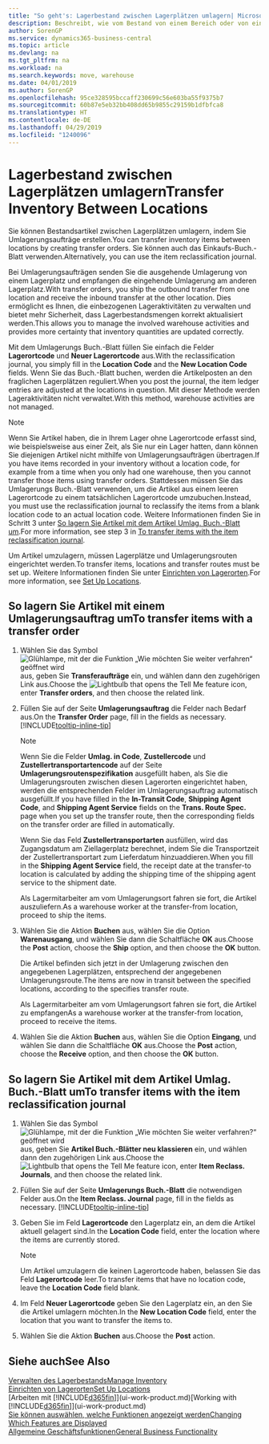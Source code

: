 ```yaml
---
title: "So geht's: Lagerbestand zwischen Lagerplätzen umlagern| Microsoft Docs"
description: Beschreibt, wie vom Bestand von einem Bereich oder von einem Lager an einen anderen Ort umgebucht wird, entweder mit dem Umlagerungs Buch.-Blatt mit oder den Umlagerungsaufträgen.
author: SorenGP
ms.service: dynamics365-business-central
ms.topic: article
ms.devlang: na
ms.tgt_pltfrm: na
ms.workload: na
ms.search.keywords: move, warehouse
ms.date: 04/01/2019
ms.author: SorenGP
ms.openlocfilehash: 95ce328595bccaff230699c56e603ba55f9375b7
ms.sourcegitcommit: 60b87e5eb32bb408dd65b9855c29159b1dfbfca8
ms.translationtype: HT
ms.contentlocale: de-DE
ms.lasthandoff: 04/29/2019
ms.locfileid: "1240096"
---
```

# <a name="transfer-inventory-between-locations"></a><span data-ttu-id="a984a-103">Lagerbestand zwischen Lagerplätzen umlagern</span><span class="sxs-lookup"><span data-stu-id="a984a-103">Transfer Inventory Between Locations</span></span>
<span data-ttu-id="a984a-104">Sie können Bestandsartikel zwischen Lagerplätzen umlagern, indem Sie Umlagerungsaufträge erstellen.</span><span class="sxs-lookup"><span data-stu-id="a984a-104">You can transfer inventory items between locations by creating transfer orders.</span></span> <span data-ttu-id="a984a-105">Sie können auch das Einkaufs-Buch.-Blatt verwenden.</span><span class="sxs-lookup"><span data-stu-id="a984a-105">Alternatively, you can use the item reclassification journal.</span></span>

<span data-ttu-id="a984a-106">Bei Umlagerungsaufträgen senden Sie die ausgehende Umlagerung von einem Lagerplatz und empfangen die eingehende Umlagerung am anderen Lagerplatz.</span><span class="sxs-lookup"><span data-stu-id="a984a-106">With transfer orders, you ship the outbound transfer from one location and receive the inbound transfer at the other location.</span></span> <span data-ttu-id="a984a-107">Dies ermöglicht es Ihnen, die einbezogenen Lageraktivitäten zu verwalten und bietet mehr Sicherheit, dass Lagerbestandsmengen korrekt aktualisiert werden.</span><span class="sxs-lookup"><span data-stu-id="a984a-107">This allows you to manage the involved warehouse activities and provides more certainty that inventory quantities are updated correctly.</span></span>

<span data-ttu-id="a984a-108">Mit dem Umlagerungs Buch.-Blatt füllen Sie einfach die Felder **Lagerortcode** und **Neuer Lagerortcode** aus.</span><span class="sxs-lookup"><span data-stu-id="a984a-108">With the reclassification journal, you simply fill in the **Location Code** and the **New Location Code** fields.</span></span> <span data-ttu-id="a984a-109">Wenn Sie das Buch.-Blatt buchen, werden die Artikelposten an den fraglichen Lagerplätzen reguliert.</span><span class="sxs-lookup"><span data-stu-id="a984a-109">When you post the journal, the item ledger entries are adjusted at the locations in question.</span></span> <span data-ttu-id="a984a-110">Mit dieser Methode werden Lageraktivitäten nicht verwaltet.</span><span class="sxs-lookup"><span data-stu-id="a984a-110">With this method, warehouse activities are not managed.</span></span>

> [!NOTE]  
>   <span data-ttu-id="a984a-111">Wenn Sie Artikel haben, die in Ihrem Lager ohne Lagerortcode erfasst sind, wie beispielsweise aus einer Zeit, als Sie nur ein Lager hatten, dann können Sie diejenigen Artikel nicht mithilfe von Umlagerungsaufträgen übertragen.</span><span class="sxs-lookup"><span data-stu-id="a984a-111">If you have items recorded in your inventory without a location code, for example from a time when you only had one warehouse, then you cannot transfer those items using transfer orders.</span></span> <span data-ttu-id="a984a-112">Stattdessen müssen Sie das Umlagerungs Buch.-Blatt verwenden, um die Artikel aus einem leeren Lagerortcode zu einem tatsächlichen Lagerortcode umzubuchen.</span><span class="sxs-lookup"><span data-stu-id="a984a-112">Instead, you must use the reclassification journal to reclassify the items from a blank location code to an actual location code.</span></span>  <span data-ttu-id="a984a-113">Weitere Informationen finden Sie in Schritt 3 unter [So lagern Sie Artikel mit dem Artikel Umlag. Buch.-Blatt um](inventory-how-transfer-between-locations.md#to-transfer-items-with-the-item-reclassification-journal).</span><span class="sxs-lookup"><span data-stu-id="a984a-113">For more information, see step 3 in [To transfer items with the item reclassification journal](inventory-how-transfer-between-locations.md#to-transfer-items-with-the-item-reclassification-journal).</span></span>

<span data-ttu-id="a984a-114">Um Artikel umzulagern, müssen Lagerplätze und Umlagerungsrouten eingerichtet werden.</span><span class="sxs-lookup"><span data-stu-id="a984a-114">To transfer items, locations and transfer routes must be set up.</span></span> <span data-ttu-id="a984a-115">Weitere Informationen finden Sie unter [Einrichten von Lagerorten](inventory-how-setup-locations.md).</span><span class="sxs-lookup"><span data-stu-id="a984a-115">For more information, see [Set Up Locations](inventory-how-setup-locations.md).</span></span>

## <a name="to-transfer-items-with-a-transfer-order"></a><span data-ttu-id="a984a-116">So lagern Sie Artikel mit einem Umlagerungsauftrag um</span><span class="sxs-lookup"><span data-stu-id="a984a-116">To transfer items with a transfer order</span></span>
1. <span data-ttu-id="a984a-117">Wählen Sie das Symbol ![Glühlampe, mit der die Funktion „Wie möchten Sie weiter verfahren“ geöffnet wird](media/ui-search/search_small.png "Wie möchten Sie weiter verfahren?") aus, geben Sie **Transferaufträge** ein, und wählen dann den zugehörigen Link aus.</span><span class="sxs-lookup"><span data-stu-id="a984a-117">Choose the ![Lightbulb that opens the Tell Me feature](media/ui-search/search_small.png "Tell me what you want to do") icon, enter **Transfer orders**, and then choose the related link.</span></span>
2. <span data-ttu-id="a984a-118">Füllen Sie auf der Seite **Umlagerungsauftrag** die Felder nach Bedarf aus.</span><span class="sxs-lookup"><span data-stu-id="a984a-118">On the **Transfer Order** page, fill in the fields as necessary.</span></span> [!INCLUDE[tooltip-inline-tip](includes/tooltip-inline-tip_md.md)]

    > [!NOTE]  
    >   <span data-ttu-id="a984a-119">Wenn Sie die Felder **Umlag. in Code**, **Zustellercode** und **Zustellertransportartencode** auf der Seite **Umlagerungsroutenspezifikation** ausgefüllt haben, als Sie die Umlagerungsrouten zwischen diesen Lagerorten eingerichtet haben, werden die entsprechenden Felder im Umlagerungsauftrag automatisch ausgefüllt.</span><span class="sxs-lookup"><span data-stu-id="a984a-119">If you have filled in the **In-Transit Code**, **Shipping Agent Code**, and **Shipping Agent Service** fields on the **Trans. Route Spec.** page when you set up the transfer route, then the corresponding fields on the transfer order are filled in automatically.</span></span>

    <span data-ttu-id="a984a-120">Wenn Sie das Feld **Zustellertransportarten** ausfüllen, wird das Zugangsdatum am Ziellagerplatz berechnet, indem Sie die Transportzeit der Zustellertransportart zum Lieferdatum hinzuaddieren.</span><span class="sxs-lookup"><span data-stu-id="a984a-120">When you fill in the **Shipping Agent Service** field, the receipt date at the transfer-to location is calculated by adding the shipping time of the shipping agent service to the shipment date.</span></span>

    <span data-ttu-id="a984a-121">Als Lagermitarbeiter am vom Umlagerungsort fahren sie fort, die Artikel auszuliefern.</span><span class="sxs-lookup"><span data-stu-id="a984a-121">As a warehouse worker at the transfer-from location, proceed to ship the items.</span></span>
3. <span data-ttu-id="a984a-122">Wählen Sie die Aktion **Buchen** aus, wählen Sie die Option **Warenausgang**, und wählen Sie dann die Schaltfläche **OK** aus.</span><span class="sxs-lookup"><span data-stu-id="a984a-122">Choose the **Post** action, choose the **Ship** option, and then choose the **OK** button.</span></span>

    <span data-ttu-id="a984a-123">Die Artikel befinden sich jetzt in der Umlagerung zwischen den angegebenen Lagerplätzen, entsprechend der angegebenen Umlagerungsroute.</span><span class="sxs-lookup"><span data-stu-id="a984a-123">The items are now in transit between the specified locations, according to the specifies transfer route.</span></span>

    <span data-ttu-id="a984a-124">Als Lagermitarbeiter am vom Umlagerungsort fahren sie fort, die Artikel zu empfangen</span><span class="sxs-lookup"><span data-stu-id="a984a-124">As a warehouse worker at the transfer-from location, proceed to receive the items.</span></span>
4. <span data-ttu-id="a984a-125">Wählen Sie die Aktion **Buchen** aus, wählen Sie die Option **Eingang**, und wählen Sie dann die Schaltfläche **OK** aus.</span><span class="sxs-lookup"><span data-stu-id="a984a-125">Choose the **Post** action, choose the **Receive** option, and then choose the **OK** button.</span></span>

## <a name="to-transfer-items-with-the-item-reclassification-journal"></a><span data-ttu-id="a984a-126">So lagern Sie Artikel mit dem Artikel Umlag. Buch.-Blatt um</span><span class="sxs-lookup"><span data-stu-id="a984a-126">To transfer items with the item reclassification journal</span></span>
1. <span data-ttu-id="a984a-127">Wählen Sie das Symbol ![Glühlampe, mit der die Funktion „Wie möchten Sie weiter verfahren?“ geöffnet wird](media/ui-search/search_small.png "Wie möchten Sie weiter verfahren?") aus, geben Sie **Artikel Buch.-Blätter neu klassieren** ein, und wählen dann den zugehörigen Link aus.</span><span class="sxs-lookup"><span data-stu-id="a984a-127">Choose the ![Lightbulb that opens the Tell Me feature](media/ui-search/search_small.png "Tell me what you want to do") icon, enter **Item Reclass. Journals**, and then choose the related link.</span></span>
2. <span data-ttu-id="a984a-128">Füllen Sie auf der Seite **Umlagerungs Buch.-Blatt** die notwendigen Felder aus.</span><span class="sxs-lookup"><span data-stu-id="a984a-128">On the **Item Reclass. Journal** page, fill in the fields as necessary.</span></span> [!INCLUDE[tooltip-inline-tip](includes/tooltip-inline-tip_md.md)]
3. <span data-ttu-id="a984a-129">Geben Sie im Feld **Lagerortcode** den Lagerplatz ein, an dem die Artikel aktuell gelagert sind.</span><span class="sxs-lookup"><span data-stu-id="a984a-129">In the **Location Code** field, enter the location where the items are currently stored.</span></span>

    > [!NOTE]  
    >   <span data-ttu-id="a984a-130">Um Artikel umzulagern die keinen Lagerortcode haben, belassen Sie das Feld **Lagerortcode** leer.</span><span class="sxs-lookup"><span data-stu-id="a984a-130">To transfer items that have no location code, leave the **Location Code** field blank.</span></span>
4. <span data-ttu-id="a984a-131">Im Feld **Neuer Lagerortcode** geben Sie den Lagerplatz ein, an den Sie die Artikel umlagern möchten.</span><span class="sxs-lookup"><span data-stu-id="a984a-131">In the **New Location Code** field, enter the location that you want to transfer the items to.</span></span>
5. <span data-ttu-id="a984a-132">Wählen Sie die Aktion **Buchen** aus.</span><span class="sxs-lookup"><span data-stu-id="a984a-132">Choose the **Post** action.</span></span>

## <a name="see-also"></a><span data-ttu-id="a984a-133">Siehe auch</span><span class="sxs-lookup"><span data-stu-id="a984a-133">See Also</span></span>
[<span data-ttu-id="a984a-134">Verwalten des Lagerbestands</span><span class="sxs-lookup"><span data-stu-id="a984a-134">Manage Inventory</span></span>](inventory-manage-inventory.md)  
[<span data-ttu-id="a984a-135">Einrichten von Lagerorten</span><span class="sxs-lookup"><span data-stu-id="a984a-135">Set Up Locations</span></span>](inventory-how-setup-locations.md)  
<span data-ttu-id="a984a-136">[Arbeiten mit [!INCLUDE[d365fin](includes/d365fin_md.md)]](ui-work-product.md)</span><span class="sxs-lookup"><span data-stu-id="a984a-136">[Working with [!INCLUDE[d365fin](includes/d365fin_md.md)]](ui-work-product.md)</span></span>  
[<span data-ttu-id="a984a-137">Sie können auswählen, welche Funktionen angezeigt werden</span><span class="sxs-lookup"><span data-stu-id="a984a-137">Changing Which Features are Displayed</span></span>](ui-experiences.md)  
[<span data-ttu-id="a984a-138">Allgemeine Geschäftsfunktionen</span><span class="sxs-lookup"><span data-stu-id="a984a-138">General Business Functionality</span></span>](ui-across-business-areas.md)
